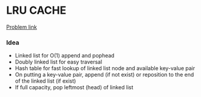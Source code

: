 # LRU CACHE
[Problem link](https://leetcode.com/problems/lru-cache/description/)

### Idea
- Linked list for O(1) append and pophead
- Doubly linked list for easy traversal
- Hash table for fast lookup of linked list node and available key-value pair
- On putting a key-value pair, append (if not exist) or reposition to the end of the linked list (if exist)
- If full capacity, pop leftmost (head) of linked list